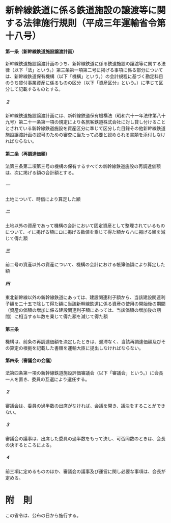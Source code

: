# 新幹線鉄道に係る鉄道施設の譲渡等に関する法律施行規則（平成三年運輸省令第十八号）
#### 第一条（新幹線鉄道施設譲渡計画）
新幹線鉄道施設譲渡計画のうち、新幹線鉄道に係る鉄道施設の譲渡等に関する法律（以下「法」という。）第三条第一項第二号に掲げる事項に係る部分については、新幹線鉄道保有機構（以下「機構」という。）の会計規程に基づく勘定科目のうち貸付事業資産に係るものの区分（以下「資産区分」という。）に準じて区分して記載するものとする。
##### ２
新幹線鉄道施設譲渡計画には、新幹線鉄道保有機構法（昭和六十一年法律第八十九号）第二十一条第一項の規定により各旅客鉄道株式会社に対し貸し付けることとされている新幹線鉄道施設を資産区分に準じて区分した目録その他新幹線鉄道施設譲渡計画の認可のための審査に当たって必要と認められる書類を添付しなければならない。
#### 第二条（再調達価額）
法第三条第二項第三号の機構の保有するすべての新幹線鉄道施設の再調達価額は、次に掲げる額の合計額とする。
##### 一
土地について、時価により算定した額
##### 二
土地以外の資産であって機構の会計において固定資産として整理されているものについて、イに掲げる額にロに掲げる数値を乗じて得た額からハに掲げる額を減じて得た額
##### 三
前二号の資産以外の資産について、機構の会計における帳簿価額により算定した額
##### 四
東北新幹線以外の新幹線鉄道にあっては、建設関連利子額から、当該建設関連利子額を二十五で除して得た額に当該新幹線鉄道に係る資産の使用の開始後の期間（資産の価額の増加に係る建設関連利子額にあっては、当該価額の増加後の期間）に相当する年数を乗じて得た額を減じて得た額
#### 第三条
機構は、前条の再調達価額を決定したときは、遅滞なく、当該再調達価額及びその算定の根拠を記載した書類を運輸大臣に提出しなければならない。
#### 第四条（審議会の会議）
法第四条第一項の新幹線鉄道施設評価審議会（以下「審議会」という。）に会長一人を置き、委員の互選により選任する。
##### ２
審議会は、委員の過半数の出席がなければ、会議を開き、議決をすることができない。
##### ３
審議会の議事は、出席した委員の過半数をもって決し、可否同数のときは、会長の決するところによる。
##### ４
前三項に定めるもののほか、審議会の議事及び運営に関し必要な事項は、会長が定める。
# 附　則
この省令は、公布の日から施行する。
